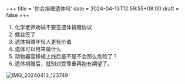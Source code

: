 +++
title = '你会捐赠遗体吗'
date = 2024-04-13T12:59:55+08:00
draft = false
+++



1. 化学老师劝诫不要签遗体捐赠协议
2. 螺丝签了
3. 遗体捐赠年轻人更有价值
4. 遗体可以用来做什么
5. 动物器官移植上线后是不是不会那么危险了？
6. 遗体捐赠后，就别对受尊重再抱有期望了。

![IMG_20240413_123749](https://raw.githubusercontent.com/HushWay/Typora-img/main/img/IMG_20240413_123749.jpg)
